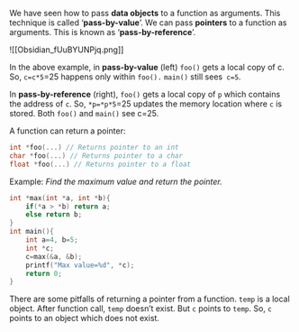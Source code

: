 We have seen how to pass **data objects** to a function as arguments. This technique is called ‘**pass-by-value**’. We can pass **pointers** to a function as arguments. This is known as ‘**pass-by-reference**’.

![[Obsidian_fUuBYUNPjq.png]]

In the above example, in **pass-by-value** (left) `foo()` gets a local copy of c. So, `c=c*5`=25 happens only within `foo().` `main()` still sees` c=5`. 

In **pass-by-reference** (right), `foo()` gets a local copy of `p` which contains the address of `c`. So, `*p=*p*5`=25 updates the memory location where `c` is stored. Both `foo()` and `main()` see c=25.

A function can return a pointer:
```c
int *foo(...) // Returns pointer to an int 
char *foo(...) // Returns pointer to a char 
float *foo(...) // Returns pointer to a float
```
Example: *Find the maximum value and return the pointer.*
```c
int *max(int *a, int *b){ 
	if(*a > *b) return a;
	else return b; 
} 
int main(){ 
	int a=4, b=5; 
	int *c; 
	c=max(&a, &b); 
	printf("Max value=%d", *c); 
	return 0; 
}
```

There are some pitfalls of returning a pointer from a function. `temp` is a local object. After function call, `temp` doesn’t exist. But `c` points to `temp`. So, `c` points to an object which does not exist.